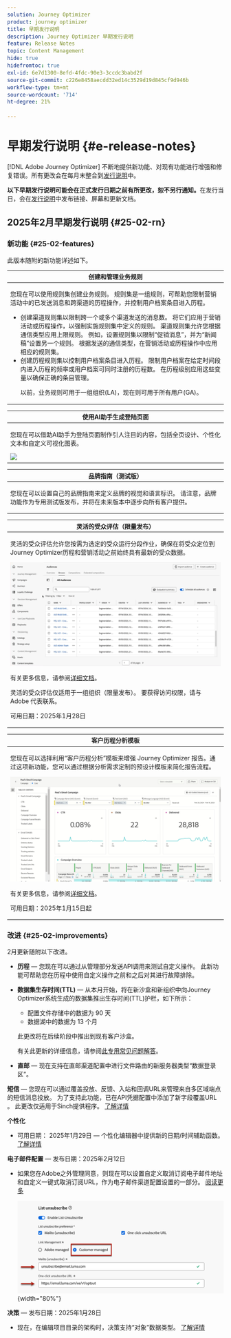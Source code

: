 ```yaml
---
solution: Journey Optimizer
product: journey optimizer
title: 早期发行说明
description: Journey Optimizer 早期发行说明
feature: Release Notes
topic: Content Management
hide: true
hidefromtoc: true
exl-id: 6e7d1300-8efd-4fdc-90e3-3ccdc3babd2f
source-git-commit: c226e8458aecdd32ed14c3529d19d845cf9d946b
workflow-type: tm+mt
source-wordcount: '714'
ht-degree: 21%

---
```


# 早期发行说明 {#e-release-notes}

[!DNL Adobe Journey Optimizer] 不断地提供新功能、对现有功能进行增强和修复错误。所有更改会在每月末整合到[发行说明](release-notes.md)中。

**以下早期发行说明可能会在正式发行日期之前有所更改，恕不另行通知。**&#x200B;在发行当日，会在[发行说明](release-notes.md)中发布链接、屏幕和更新文档。

## 2025年2月早期发行说明 {#25-02-rn}

### 新功能 {#25-02-features}

此版本随附的新功能详述如下。

<table>
<thead>
<tr>
<th><strong>创建和管理业务规则</strong><br/></th>
</tr>
</thead>
<tbody>
<tr>
<td>
<p>您现在可以使用规则集创建业务规则。 规则集是一组规则，可帮助您限制营销活动中的已发送消息和跨渠道的历程操作，并控制用户档案条目进入历程。<p>
<p><ul><li>创建渠道规则集以限制跨一个或多个渠道发送的消息数。 将它们应用于营销活动或历程操作，以强制实施规则集中定义的规则。 渠道规则集允许您根据通信类型应用上限规则。 例如，设置规则集以限制“促销消息”，并为“新闻稿”设置另一个规则。 根据发送的通信类型，在营销活动或历程操作中应用相应的规则集。</li>
<li> 创建历程规则集以控制用户档案条目进入历程。 限制用户档案在给定时间段内进入历程的频率或用户档案可同时注册的历程数。 在历程级别应用这些变量以确保正确的条目管理。</li></p>
<p>以前，业务规则可用于一组组织(LA)，现在则可用于所有用户(GA)。</p>
<!--p>For more information, refer to the <a href="../configuration/business-rules.md">detailed documentation</a>.</p-->
</td>
</tr>
</tbody>
</table>

<table>
<thead>
<tr>
<th><strong>使用AI助手生成登陆页面</strong><br/></th>
</tr>
</thead>
<tbody>
<tr>
<td>
<p>您现在可以借助AI助手为登陆页面制作引人注目的内容，包括全页设计、个性化文本和自定义可视化图表。</p>
<img src="assets/do-not-localize/ai-lp.gif">
<!--p>For more information on AI Assistant, refer to the <a href="../email/generative-lp.md">detailed documentation</a>.</p-->
</td>
</tr>
</tbody>
</table>


<table>
<thead>
<tr>
<th><strong>品牌指南（测试版）</strong><br/></th>
</tr>
</thead>
<tbody>
<tr>
<td>
<p>您现在可以设置自己的品牌指南来定义品牌的视觉和语言标识。 请注意，品牌功能作为专用测试版发布，并将在未来版本中逐步向所有客户提供。</p>
<!--p>For more information, refer to the <a href="../content-management/brands.md">detailed documentation</a>.</p-->
</td>
</tr>
</tbody>
</table>



<table>
<thead>
<tr>
<th><strong>灵活的受众评估（限量发布）</strong><br/></th>
</tr>
</thead>
<tbody>
<tr>
<td>
<p>灵活的受众评估允许您按需为选定的受众运行分段作业，确保在将受众定位到Journey Optimizer历程和营销活动之前始终具有最新的受众数据。</p>
<img src="assets/do-not-localize/flexible-audience.gif">
<p>有关更多信息，请参阅<a href="../audience/about-audiences.md#flexible">详细文档</a>。</p>
<p> 灵活的受众评估仅适用于一组组织（限量发布）。 要获得访问权限，请与 Adobe 代表联系。</p>
<p>可用日期：2025年1月28日</p>
</tr>
</tbody>
</table>



<table>
<thead>
<tr>
<th><strong>客户历程分析模板</strong><br/></th>
</tr>
</thead>
<tbody>
<tr>
<td>
<p>您现在可以选择利用“客户历程分析”模板来增强 Journey Optimizer 报告。通过这项新功能，您可以通过根据分析需求定制的预设计模板来简化报告流程。
</p>
<img src="assets/do-not-localize/cja-templates.gif">
<p>有关更多信息，请参阅<a href="../reports/report-cja-manage.md#cja-template">详细文档</a>。</p>
<p>可用日期：2025年1月15日起</p>
</tr>
</tbody>
</table>




### 改进 {#25-02-improvements}

2月更新随附以下改进。

* **历程** — 您现在可以通过从管理部分发送API调用来测试自定义操作。 此新功能可帮助您在历程中使用自定义操作之前和之后对其进行故障排除。

* **数据集生存时间(TTL)** — 从本月开始，将在新沙盒和新组织中向Journey Optimizer系统生成的数据集推出生存时间(TTL)护栏，如下所示：

   * 配置文件存储中的数据为 90 天
   * 数据湖中的数据为 13 个月

  此更改将在后续阶段中推出到现有客户沙盒。

  有关此更新的详细信息，请参阅[此专用常见问题解答](../data/datasets-ttl.md#frequently-asked-questions)。

<!--* **Playbooks** - You can now create and publish your own Use Case Playbooks in Journey Optimizer.-->

* **直邮** — 现在支持在直邮渠道配置中进行文件路由的新服务器类型“数据登录区”。

**短信** — 您现在可以通过覆盖投放、反馈、入站和回调URL来管理来自多区域端点的短信消息投放。 为了支持此功能，已在API凭据配置中添加了新字段覆盖URL 。 此更改仅适用于Sinch提供程序。 [了解详情](../sms/sms-configuration-sinch.md)

**个性化**

<!--
* The personalization editor has been enhanced with new capabilities such as Auto-complete, Search, and filtering options. You can also show or hide deprecated attributes.-->

* 可用日期： 2025年1月29日 — 个性化编辑器中提供新的日期/时间辅助函数。 [了解详情](../personalization/functions/dates.md)

**电子邮件配置** — 发布日期：2025年2月12日

* 如果您在Adobe之外管理同意，则现在可以设置自定义取消订阅电子邮件地址和自定义一键式取消订阅URL，作为电子邮件渠道配置设置的一部分。 [阅读更多](../email/list-unsubscribe.md#custom-managed)

  ![](../email/assets/surface-list-unsubscribe-custom.png){width="80%"}

**决策** — 发布日期：2025年1月28日

* 现在，在编辑项目目录的架构时，决策支持“对象”数据类型。 [了解详情](../experience-decisioning/catalogs.md)

